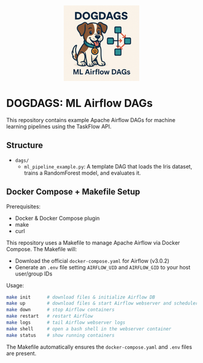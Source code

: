 

<p align="center">
  <img src="assets/logov2.png" alt="DOGDAGS Logo" width="200"/>
</p>


# DOGDAGS: ML Airflow DAGs

This repository contains example Apache Airflow DAGs for machine learning pipelines using the TaskFlow API.

## Structure

- `dags/`
  - `ml_pipeline_example.py`: A template DAG that loads the Iris dataset, trains a RandomForest model, and evaluates it.

## Docker Compose + Makefile Setup

Prerequisites:

- Docker & Docker Compose plugin
- make
- curl

This repository uses a Makefile to manage Apache Airflow via Docker Compose. The Makefile will:

- Download the official `docker-compose.yaml` for Airflow (v3.0.2)
- Generate an `.env` file setting `AIRFLOW_UID` and `AIRFLOW_GID` to your host user/group IDs

Usage:

```bash
make init      # download files & initialize Airflow DB
make up        # download files & start Airflow webserver and scheduler
make down      # stop Airflow containers
make restart   # restart Airflow
make logs      # tail Airflow webserver logs
make shell     # open a bash shell in the webserver container
make status    # show running containers
```

The Makefile automatically ensures the `docker-compose.yaml` and `.env` files are present.
